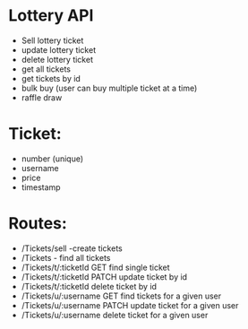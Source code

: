 # Lottery API

- Sell lottery ticket
- update lottery ticket
- delete lottery ticket
- get all tickets
- get tickets by id
- bulk buy (user can buy multiple ticket at a time)
- raffle draw

# Ticket:

- number (unique)
- username
- price
- timestamp

# Routes:

- /Tickets/sell -create tickets
- /Tickets - find all tickets
- /Tickets/t/:ticketId GET find single ticket
- /Tickets/t/:ticketId PATCH update ticket by id
- /Tickets/t/:ticketId delete ticket by id
- /Tickets/u/:username GET find tickets for a given user
- /Tickets/u/:username PATCH update ticket for a given user
- /Tickets/u/:username delete ticket for a given user
